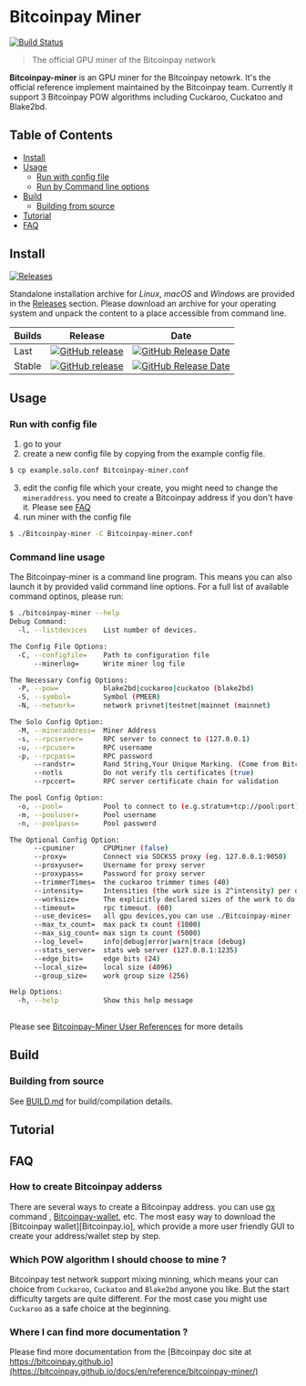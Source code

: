 # Bitcoinpay Miner

[![Build Status](https://travis-ci.com/Bitcoinpay/Bitcoinpay-miner.svg?token=n9AoZUDqAJmhesf4MYUd&branch=master)](https://travis-ci.com/Bitcoinpay/Bitcoinpay-miner)

> The official GPU miner of the Bitcoinpay network  

**Bitcoinpay-miner** is an GPU miner for the Bitcoinpay netowrk. It's the official reference implement maintained by the Bitcoinpay team.
Currently it support 3 Bitcoinpay POW algorithms including Cuckaroo, Cuckatoo and Blake2bd.

## Table of Contents
* [Install](#install)
* [Usage](#usage)
   - [Run with config file](#run-with-config-file)
   - [Run by Command line options](#command-line-usage)
* [Build](#build)
   - [Building from source](#building-from-source)
* [Tutorial](#tutorial)    
* [FAQ](#faq)


## Install

[![Releases](https://img.shields.io/github/downloads/Bitcoinpay/Bitcoinpay-miner/total.svg)][Releases]

Standalone installation archive for *Linux*, *macOS* and *Windows* are provided in
the [Releases] section. 
Please download an archive for your operating system and unpack the content to a place
accessible from command line. 

| Builds | Release | Date |
| ------ | ------- | ---- |
| Last   | [![GitHub release](https://img.shields.io/github/release/Bitcoinpay/Bitcoinpay-miner/all.svg)][Releases] | [![GitHub Release Date](https://img.shields.io/github/release-date-pre/Bitcoinpay/Bitcoinpay-miner.svg)][Releases] |
| Stable | [![GitHub release](https://img.shields.io/github/release/Bitcoinpay/Bitcoinpay-miner.svg)][latest] | [![GitHub Release Date](https://img.shields.io/github/release-date/Bitcoinpay/Bitcoinpay-miner.svg)][latest] |

## Usage

### Run with config file 
1. go to your 
2. create a new config file by copying from the example config file. 
```bash
$ cp example.solo.conf Bitcoinpay-miner.conf
```
3. edit the config file which your create, you might need to change the `mineraddress`. 
you need to create a Bitcoinpay address if you don't have it. Please see [FAQ](#FAQ)  
4. run miner with the config file

```bash
$ ./Bitcoinpay-miner -C Bitcoinpay-miner.conf
```

### Command line usage

The Bitcoinpay-miner is a command line program. This means you can also launch it by provided valid command line options. For a full list of available command optinos, please run:

```bash
$ ./bitcoinpay-miner --help 
Debug Command:
  -l, --listdevices    List number of devices.

The Config File Options:
  -C, --configfile=    Path to configuration file
      --minerlog=      Write miner log file

The Necessary Config Options:
  -P, --pow=           blake2bd|cuckaroo|cuckatoo (blake2bd)
  -S, --symbol=        Symbol (PMEER)
  -N, --network=       network privnet|testnet|mainnet (mainnet)

The Solo Config Option:
  -M, --mineraddress=  Miner Address
  -s, --rpcserver=     RPC server to connect to (127.0.0.1)
  -u, --rpcuser=       RPC username
  -p, --rpcpass=       RPC password
      --randstr=       Rand String,Your Unique Marking. (Come from Bitcoinpay!)
      --notls          Do not verify tls certificates (true)
      --rpccert=       RPC server certificate chain for validation

The pool Config Option:
  -o, --pool=          Pool to connect to (e.g.stratum+tcp://pool:port)
  -m, --pooluser=      Pool username
  -n, --poolpass=      Pool password

The Optional Config Option:
      --cpuminer       CPUMiner (false)
      --proxy=         Connect via SOCKS5 proxy (eg. 127.0.0.1:9050)
      --proxyuser=     Username for proxy server
      --proxypass=     Password for proxy server
      --trimmerTimes=  the cuckaroo trimmer times (40)
      --intensity=     Intensities (the work size is 2^intensity) per device. Single global value or a comma separated list. (24)
      --worksize=      The explicitly declared sizes of the work to do per device (overrides intensity). Single global value or a comma separated list. (256)
      --timeout=       rpc timeout. (60)
      --use_devices=   all gpu devices,you can use ./Bitcoinpay-miner -l to see. examples:0,1 use the #0 device and #1 device
      --max_tx_count=  max pack tx count (1000)
      --max_sig_count= max sign tx count (5000)
      --log_level=     info|debug|error|warn|trace (debug)
      --stats_server=  stats web server (127.0.0.1:1235)
      --edge_bits=     edge bits (24)
      --local_size=    local size (4096)
      --group_size=    work group size (256)

Help Options:
  -h, --help           Show this help message
 
```
Please see [Bitcoinpay-Miner User References](https://Bitcoinpay.github.io/docs/en/reference/Bitcoinpay-miner/) for more details

## Build
### Building from source
See [BUILD.md](BUILD.md) for build/compilation details.

## Tutorial

## FAQ

### How to create Bitcoinpay adderss
There are several ways to create a Bitcoinpay address. you can use [qx][Qx] command , [Bitcoinpay-wallet][Bitcoinpay-wallet], etc.
The most easy way to download the [Bitcoinpay wallet][Bitcoinpay.io], which provide a more user friendly GUI to create your address/wallet step by step. 

### Which POW algorithm I should choose to mine ?
Bitcoinpay test network support mixing minning, which means your can choice from `Cuckaroo`, `Cuckatoo` and `Blake2bd` anyone you like. 
But the start difficulty targets are quite different. For the most case you might use `Cuckaroo` as a safe choice at the beginning. 

### Where I can find more documentation ? 
Please find more documentation from the [Bitcoinpay doc site at https://bitcoinpay.github.io](https://bitcoinpay.github.io/docs/en/reference/bitcoinpay-miner/)

[Releases]: https://github.com/btceasypay/bitcoinpay-miner/releases
[Latest]: https://github.com/btceasypay/bitcoinpay-miner/releases/latest
[Qx]: https://bitcoinpay.github.io/docs/en/reference/qxtools/
[Bitcoinpay-wallet]: https://github.com/btceasypay/bitcoinpay-wallet